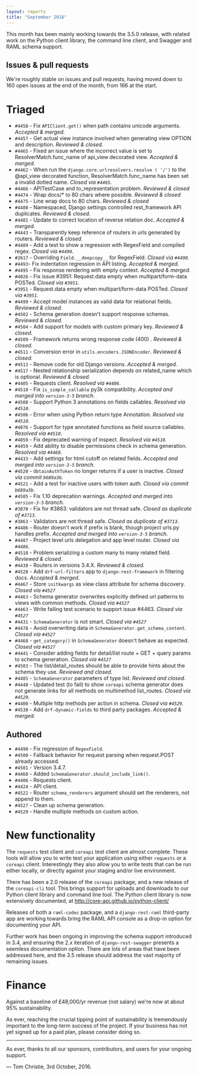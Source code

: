 ```yaml
---
layout: reports
title: "September 2016"
---
```


This month has been mainly working towards the 3.5.0 release, with related work on the Python client library, the command line client, and Swagger and RAML schema support.

## Issues & pull requests

We're roughly stable on issues and pull requests, having moved down to 160 open issues at the end of the month, from 166 at the start.

# Triaged

* `#4458` - Fix `APIClient.get()` when path contains unicode arguments. *Accepted & merged.*
* `#4457` - Get actual view instance involved when generating view OPTION and description. *Reviewed & closed.*
* `#4465` - Fixed an issue where the incorrect value is set to ResolverMatch.func_name of api_view decorated view. *Accepted & merged.*
* `#4462` - When run the `django.core.urlresolvers.resolve ( '/')` to the @api_view decorated function, ResolverMatch.func_name has been set a invalid dotted name. *Closed via `#4465`.*
* `#4466` - APITestCase and to_representation problem. *Reviewed & closed*
* `#4474` - Wrap docs/* to 80 chars where possible. *Reviewed & closed*
* `#4475` - Line wrap docs to 80 chars. *Reviewed & closed*
* `#4480` - Namespaced, Django settings controlled rest_framework API duplicates. *Reviewed & closed.*
* `#4481` - Update to correct location of reverse relation doc. *Accepted & merged.*
* `#4443` - Transparently keep reference of routers in urls generated by routers. *Reviewed & closed.*
* `#4489` - Add a test to show a regression with RegexField and compiled regex. *Closed via `#4490`.*
* `#2617` - Overriding `Field.__deepcopy__` for RegexField. *Closed via `#4490`.*
* `#4493`- Fix indentation regression in API listing. *Accepted & merged.*
* `#4495` - Fix response rendering with empty context. *Accepted & merged.*
* `#4026` - Fix issue #3951: Request.data empty when multipart/form-data POSTed. *Closed via `#3951`.*
* `#3951` - Request.data empty when multipart/form-data POSTed. *Closed via `#3951`.*
* `#4499` - Accept model instances as valid data for relational fields. *Reviewed & closed.*
* `#4502` - Schema generation doesn't support response schemas. *Reviewed & closed.*
* `#4504` - Add support for models with custom primary key. *Reviewed & closed.*
* `#4509` - Framework returns wrong response code (400) . *Reviewed & closed.*
* `#4511` - Conversion error in `utils.encoders.JSONEncoder`. *Reviewed & closed.*
* `#4513` - Remove code for old Django versions. *Accepted & merged.*
* `#4517` - Nested relationship serialization depends on related_name which is optional. *Reviewed & closed.*
* `#4405` - Requests client. *Resolved via `#4406`*.
* `#4510` - Fix `is_simple_callable` py3k compatibility. *Accepted and merged into `version-3-5` branch.*
* `#4508` - Support Python 3 annotations on fields callables. *Resolved via `#4510`*.
* `#4506` - Error when using Python return type Annotation. *Resolved via `#4510`*.
* `#4076` - Support for type annotated functions as field source callables. *Resolved via `#4510`*.
* `#4059` - Fix deprecated warning of inspect. *Resolved via `#4510`*.
* `#4459` - Add ability to disable permissions check in schema generation. *Resolved via `#4460`.*
* `#4433` - Add settings for html cutoff on related fields. *Accepted and merged into `version-3-5` branch.*
* `#4520` - `ObtainAuthToken` no longer returns if a user is inactive. *Closed via commit `b689a3b`.*
* `#4521` - Add a test for inactive users with token auth. *Closed via commit `b689a3b`.*
* `#4505` - Fix 1.10 deprecation warnings. *Accepted and merged into `version-3-5` branch.*
* `#3870` - Fix for #3863: validators are not thread safe. *Closed as duplicate of `#3713`.*
* `#3863` - Validators are not thread safe. *Closed as duplicate of `#3713`.*
* `#4486` - Router doesn't work if prefix is blank, though project urls.py handles prefix.  *Accepted and merged into `version-3-5` branch.*
* `#4487` - Project level urls delegation and app level router. *Closed via `#4486`.*
* `#4518` - Problem serializing a custom many to many related field. *Reviewed & closed.*
* `#4438` - Routers in versions 3.4.X. *Reviewed & closed.*
* `#4528` - Add `drf-url-filters` app to `django-rest-framework` in filtering docs. *Accepted & merged.*
* `#4467` - Store `initkwargs` as view class attribute for schema discovery. *Closed via `#4527`*
* `#4463` - Schema generator overwrites explicitly defined url patterns to views with common methods. *Closed via `#4527`*
* `#4463` - Write failing test scenario to support issue #4463. *Closed via `#4527`*
* `#4431` - `SchemaGenerator` is not smart. *Closed via `#4527`*
* `#4478` - Avoid overwriting data in `SchemaGenerator.get_schema_content`. *Closed via `#4527`*
* `#4468` - `get_category()` in `SchemaGenerator` doesn't behave as expected. *Closed via `#4527`*
* `#4441` - Consider adding fields for detail/list route + GET + query params to schema generation. *Closed via `#4527`*
* `#4503` - The list/detail_routes should be able to provide hints about the schema they use. *Reviewed and closed.*
* `#4485` - `SchemaGenerator` parameters of type list. *Reviewed and closed.*
* `#4448` - Updated test (to fail) to show `coreapi` schema generator does not generate links for all methods on multimethod list_routes. *Closed via `#4529`.*
* `#4400` - Multiple http methods per action in schema. *Closed via `#4529`.*
* `#4530` - Add `drf-dynamic-fields` to third party packages. *Accepted & merged.*

## Authored

* `#4490` - Fix regression of `RegexField`.
* `#4500` - Fallback behavior for request parsing when request.POST already accessed.
* `#4501` - Version 3.4.7.
* `#4460` - Added `SchemaGenerator.should_include_link()`.
* `#4406` - Requests client.
* `#4424` - API client.
* `#4522` - Router `schema_renderers` argument should set the renderers, not append to them.
* `#4527` - Clean up schema generation.
* `#4529` - Handle multiple methods on custom action.

# New functionality

The `requests` test client and `coreapi` test client are almost complete. These tools will allow you to write test your application using either `requests` or a `coreapi` client. Interestingly they also allow you to write tests that can be run either locally, or directly against your staging and/or live environment.

There has been a 2.0 release of the `coreapi` package, and a new release of the `coreapi-cli` tool. This brings support for uploads and downloads to our Python client library and command line tool. The Python client library is now extensively documented, at http://core-api.github.io/python-client/

Releases of both a `raml-codec` package, and a `django-rest-raml` third-party app are working towards bring the RAML API console as a drop-in option for documenting your API.

Further work has been ongoing in improving the schema support introduced in 3.4, and ensuring the 2.x iteration of `django-rest-swagger` presents a seemless documentation option. There are lots of areas that have been addressed here, and the 3.5 release should address the vast majority of remaining issues.

# Finance

Against a baseline of £48,000/yr revenue (not salary) we're now at about 95% sustainability.

As ever, reaching the crucial tipping point of sustainability is tremendously important to the long-term success of the project. If your business has not yet signed up for a paid plan, please consider doing so.

---

As ever, thanks to all our sponsors, contributors, and users for your ongoing support.

&mdash; Tom Christie, 3rd October, 2016.
